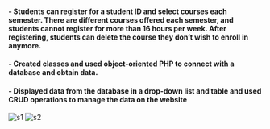 ####	- Students can register for a student ID and select courses each semester. There are different courses offered each semester, and students cannot register for more than 16 hours per week. After registering, students can delete the course they don’t wish to enroll in anymore.
####  - Created classes and used object-oriented PHP to connect with a database and obtain data.
####  -	Displayed data from the database in a drop-down list and table and used CRUD operations to manage the data on the website
![s1](https://user-images.githubusercontent.com/100752017/217093904-c2c0770b-4fb2-4ee6-b8dd-d7cab730f625.png)
![s2](https://user-images.githubusercontent.com/100752017/217093958-a8e07bba-4cc8-4416-bddc-44ce7e4ffae5.png)
